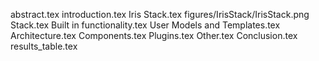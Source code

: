 abstract.tex
introduction.tex
Iris Stack.tex
figures/IrisStack/IrisStack.png
Stack.tex
Built in functionality.tex
User Models and Templates.tex
Architecture.tex
Components.tex
Plugins.tex
Other.tex
Conclusion.tex
results_table.tex
